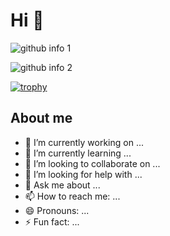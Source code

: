 # Hi 👋

![github info 1](https://github-readme-stats.vercel.app/api?username=TheRedmc67&show_icons=true&theme=radical&include_all_commits=true)
  
![github info 2](https://github-readme-stats.vercel.app/api/top-langs/?username=TheRedmc67&langs_count=14&theme=radical&layout=compact)
  
[![trophy](https://github-profile-trophy.vercel.app/?username=TheRedmc67&theme=radical)](https://github.com/ryo-ma/github-profile-trophy)

## About me

* 🔭 I’m currently working on ...
* 🌱 I’m currently learning ...
* 👯 I’m looking to collaborate on ...
* 🤔 I’m looking for help with ...
* 💬 Ask me about ...
* 📫 How to reach me: ...
* 😄 Pronouns: ...
* ⚡ Fun fact: ...
